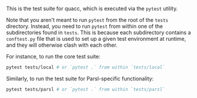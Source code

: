 This is the test suite for quacc, which is executed via the `pytest` utility.

Note that you aren't meant to run `pytest` from the root of the `tests` directory. Instead, you need to run `pytest` from within one of the subdirectories found in `tests`. This is because each subdirectory contains a `conftest.py` file that is used to set up a given test environment at runtime, and they will otherwise clash with each other.

For instance, to run the core test suite:

```bash
pytest tests/local # or `pytest .` from within `tests/local`
```

Similarly, to run the test suite for Parsl-specific functionality:

```bash
pytest tests/parsl # or `pytest .` from within `tests/parsl`
```
